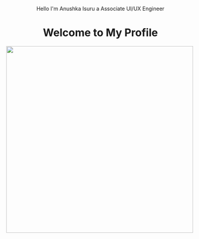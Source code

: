 
<p align="center">
    Hello I'm
Anushka Isuru
a Associate UI/UX Engineer
    <h1 align="center" foreground="red">Welcome to My Profile</h1>
    <img width="500px" src="https://github-readme-stats.vercel.app/api/top-langs/?username=AnushkaI1&&langs_count=8&theme=dark&hide=html,css,php&layout=compact&bg_color=10101000&hide_title=true&border_color=FFFFFF09">
</p>
<!--&hide_border=true-->
